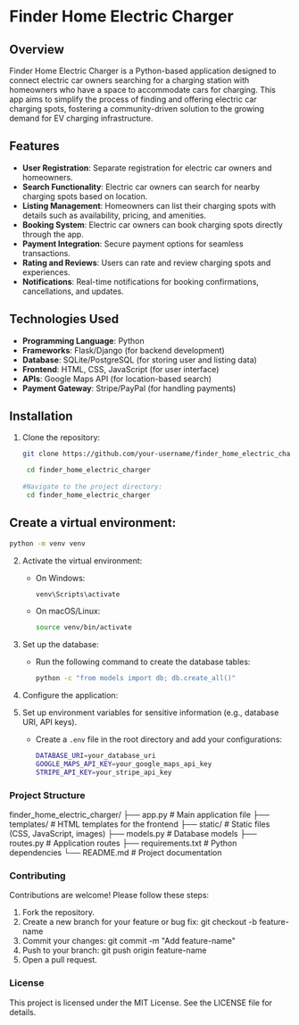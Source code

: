 # Finder Home Electric Charger

## Overview
Finder Home Electric Charger is a Python-based application designed to connect electric car owners searching for a charging station with homeowners who have a space to accommodate cars for charging. This app aims to simplify the process of finding and offering electric car charging spots, fostering a community-driven solution to the growing demand for EV charging infrastructure.

## Features
- **User Registration**: Separate registration for electric car owners and homeowners.
- **Search Functionality**: Electric car owners can search for nearby charging spots based on location.
- **Listing Management**: Homeowners can list their charging spots with details such as availability, pricing, and amenities.
- **Booking System**: Electric car owners can book charging spots directly through the app.
- **Payment Integration**: Secure payment options for seamless transactions.
- **Rating and Reviews**: Users can rate and review charging spots and experiences.
- **Notifications**: Real-time notifications for booking confirmations, cancellations, and updates.

## Technologies Used
- **Programming Language**: Python
- **Frameworks**: Flask/Django (for backend development)
- **Database**: SQLite/PostgreSQL (for storing user and listing data)
- **Frontend**: HTML, CSS, JavaScript (for user interface)
- **APIs**: Google Maps API (for location-based search)
- **Payment Gateway**: Stripe/PayPal (for handling payments)

## Installation
1. Clone the repository:
   ```bash
   git clone https://github.com/your-username/finder_home_electric_charger.git
   
    cd finder_home_electric_charger
    
   #Navigate to the project directory:
    cd finder_home_electric_charger
   ```
## Create a virtual environment:
```bash
python -m venv venv
```
2. Activate the virtual environment:
   - On Windows:
     ```bash
     venv\Scripts\activate
     ```
   - On macOS/Linux:
     ```bash
     source venv/bin/activate
     ```
 
    
3. Set up the database:
   - Run the following command to create the database tables:
     ```bash
     python -c "from models import db; db.create_all()"
     ```
4. Configure the application:
5. Set up environment variables for sensitive information (e.g., database URI, API keys).
   - Create a `.env` file in the root directory and add your configurations:
     ```bash
     DATABASE_URI=your_database_uri
     GOOGLE_MAPS_API_KEY=your_google_maps_api_key
     STRIPE_API_KEY=your_stripe_api_key
     ```

### Project Structure

finder_home_electric_charger/
├── app.py                # Main application file
├── templates/            # HTML templates for the frontend
├── static/               # Static files (CSS, JavaScript, images)
├── models.py             # Database models
├── routes.py             # Application routes
├── requirements.txt      # Python dependencies
└── README.md             # Project documentation


### Contributing
Contributions are welcome! Please follow these steps:  
1. Fork the repository.
2. Create a new branch for your feature or bug fix:
git checkout -b feature-name
3. Commit your changes:
git commit -m "Add feature-name"
4. Push to your branch:
git push origin feature-name
5. Open a pull request.
### License
This project is licensed under the MIT License. See the LICENSE file for details.